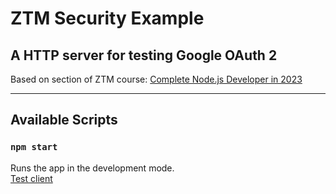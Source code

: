 # ZTM Security Example

## A HTTP server for testing Google OAuth 2

Based on section of ZTM course: [Complete Node.js Developer in 2023](https://zerotomastery.io/courses/learn-node-js/)

---

## Available Scripts

### `npm start`

Runs the app in the development mode.<br />
[Test client](https://localhost:3000)

